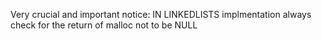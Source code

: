Very crucial and important notice: IN LINKEDLISTS implmentation always check for the return of malloc not to be NULL
